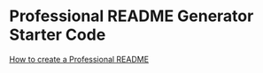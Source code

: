 # Professional README Generator Starter Code

[How to create a Professional README](https://coding-boot-camp.github.io/full-stack/github/professional-readme-guide)


